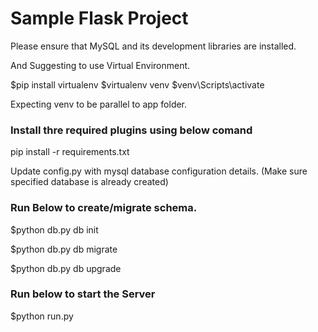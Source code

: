 # Sample Flask Project

Please ensure that MySQL and its development libraries are installed.

And Suggesting to use Virtual Environment.

$pip install virtualenv
$virtualenv venv
$venv\Scripts\activate

Expecting venv to be parallel to app folder.

### Install thre required plugins using below comand
pip install -r requirements.txt

Update config.py with mysql database configuration details. (Make sure specified database is already created)

### Run Below to create/migrate schema.
$python db.py db init

$python db.py db migrate

$python db.py db upgrade

### Run below to start the Server
$python run.py
